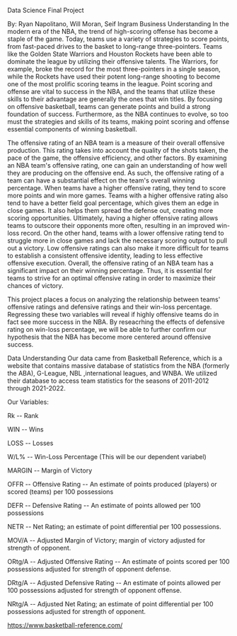 Data Science Final Project

By: Ryan Napolitano, Will Moran, Seif Ingram
Business Understanding
In the modern era of the NBA, the trend of high-scoring offense has become a staple of the game. Today, teams use a variety of strategies to score points, from fast-paced drives to the basket to long-range three-pointers. Teams like the Golden State Warriors and Houston Rockets have been able to dominate the league by utilizing their offensive talents. The Warriors, for example, broke the record for the most three-pointers in a single season, while the Rockets have used their potent long-range shooting to become one of the most prolific scoring teams in the league. Point scoring and offense are vital to success in the NBA, and the teams that utilize these skills to their advantage are generally the ones that win titles. By focusing on offensive basketball, teams can generate points and build a strong foundation of success. Furthermore, as the NBA continues to evolve, so too must the strategies and skills of its teams, making point scoring and offense essential components of winning basketball.

The offensive rating of an NBA team is a measure of their overall offensive production. This rating takes into account the quality of the shots taken, the pace of the game, the offensive efficiency, and other factors. By examining an NBA team's offensive rating, one can gain an understanding of how well they are producing on the offensive end. As such, the offensive rating of a team can have a substantial effect on the team's overall winning percentage. When teams have a higher offensive rating, they tend to score more points and win more games. Teams with a higher offensive rating also tend to have a better field goal percentage, which gives them an edge in close games. It also helps them spread the defense out, creating more scoring opportunities. Ultimately, having a higher offensive rating allows teams to outscore their opponents more often, resulting in an improved win-loss record. On the other hand, teams with a lower offensive rating tend to struggle more in close games and lack the necessary scoring output to pull out a victory. Low offensive ratings can also make it more difficult for teams to establish a consistent offensive identity, leading to less effective offensive execution. Overall, the offensive rating of an NBA team has a significant impact on their winning percentage. Thus, it is essential for teams to strive for an optimal offensive rating in order to maximize their chances of victory.

This project places a focus on analyzing the relationship between teams' offensive ratings and defensive ratings and their win-loss percentage. Regressing these two variables will reveal if highly offensive teams do in fact see more success in the NBA. By reseacrhing the effects of defensive rating on win-loss percentage, we will be able to further confirm our hypothesis that the NBA has become more centered around offensive success.

Data Understanding
Our data came from Basketball Reference, which is a website that contains massive database of statistics from the NBA (formerly the ABA), G-League, NBL ,international leagues, and WNBA. We utilized their database to access team statistics for the seasons of 2011-2012 through 2021-2022.

Our Variables:

Rk -- Rank

WIN -- Wins

LOSS -- Losses

W/L% -- Win-Loss Percentage (This will be our dependent variabel)

MARGIN -- Margin of Victory

OFFR -- Offensive Rating -- An estimate of points produced (players) or scored (teams) per 100 possessions

DEFR -- Defensive Rating -- An estimate of points allowed per 100 possessions

NETR -- Net Rating; an estimate of point differential per 100 possessions.

MOV/A -- Adjusted Margin of Victory; margin of victory adjusted for strength of opponent.

ORtg/A -- Adjusted Offensive Rating -- An estimate of points scored per 100 possessions adjusted for strength of opponent defense.

DRtg/A -- Adjusted Defensive Rating -- An estimate of points allowed per 100 possessions adjusted for strength of opponent offense.

NRtg/A -- Adjusted Net Rating; an estimate of point differential per 100 possessions adjusted for strength of opponent.

https://www.basketball-reference.com/
